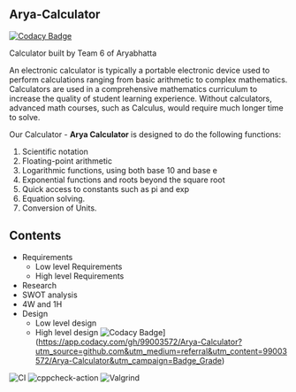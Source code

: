 ## Arya-Calculator

[![Codacy Badge](https://api.codacy.com/project/badge/Grade/2c06854181994bcdbcf96436ab2bfaaa)](https://app.codacy.com/gh/99003572/Arya-Calculator?utm_source=github.com&utm_medium=referral&utm_content=99003572/Arya-Calculator&utm_campaign=Badge_Grade)

Calculator built by Team 6 of Aryabhatta

An electronic calculator is typically a portable electronic device used to perform calculations ranging from basic arithmetic to complex mathematics. Calculators are used in a comprehensive mathematics curriculum to increase the quality of student learning experience. Without calculators, advanced math courses, such as Calculus, would require much longer time to solve.

Our Calculator - **Arya Calculator** is designed to do the following functions:
1. Scientific notation
2. Floating-point arithmetic
3. Logarithmic functions, using both base 10 and base e
4. Exponential functions and roots beyond the square root
5. Quick access to constants such as pi and exp
6. Equation solving.
7. Conversion  of  Units.

## Contents
* Requirements
  * Low level Requirements
  * High level Requirements
* Research
* SWOT analysis
* 4W and 1H
* Design
  * Low level design
  * High level design
![Codacy Badge](https://api.codacy.com/project/badge/Grade/2c06854181994bcdbcf96436ab2bfaaa)](https://app.codacy.com/gh/99003572/Arya-Calculator?utm_source=github.com&utm_medium=referral&utm_content=99003572/Arya-Calculator&utm_campaign=Badge_Grade)

![CI](https://github.com/99003572/Arya-Calculator/workflows/CI/badge.svg)
![cppcheck-action](https://github.com/99003572/Arya-Calculator/workflows/cppcheck-action/badge.svg)
![Valgrind](https://github.com/99003572/Arya-Calculator/workflows/Valgrind/badge.svg)
